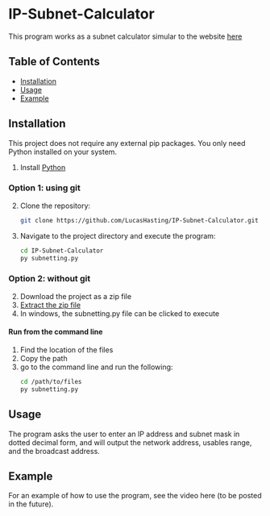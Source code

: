 # IP-Subnet-Calculator

This program works as a subnet calculator simular to the website [here](https://www.calculator.net/ip-subnet-calculator.html)

## Table of Contents

- [Installation](#installation)
- [Usage](#usage)
- [Example](#example)

## Installation

This project does not require any external pip packages. You only need Python installed on your system.

1. Install [Python](https://www.python.org/downloads/)

### Option 1: using git
2. Clone the repository:

    ```sh
    git clone https://github.com/LucasHasting/IP-Subnet-Calculator.git
    ```

3. Navigate to the project directory and execute the program:

    ```sh
    cd IP-Subnet-Calculator
    py subnetting.py
    ```
### Option 2: without git
2. Download the project as a zip file
3. [Extract the zip file](https://www.wikihow.com/Unzip-a-File)
4. In windows, the subnetting.py file can be clicked to execute

#### Run from the command line
1. Find the location of the files
2. Copy the path
3. go to the command line and run the following:
   ```sh
   cd /path/to/files
   py subnetting.py
   ```

## Usage

The program asks the user to enter an IP address and subnet mask in dotted decimal form, and will output the network address, usables range, and the broadcast address.

## Example

For an example of how to use the program, see the video here (to be posted in the future).

